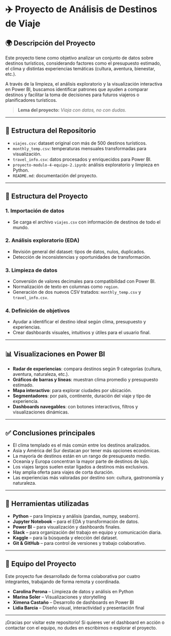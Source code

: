 # ✈️ Proyecto de Análisis de Destinos de Viaje

## 🌍 Descripción del Proyecto

Este proyecto tiene como objetivo analizar un conjunto de datos sobre destinos turísticos, considerando factores como el presupuesto estimado, el clima y distintas experiencias temáticas (cultura, aventura, bienestar, etc.).

A través de la limpieza, el análisis exploratorio y la visualización interactiva en Power BI, buscamos identificar patrones que ayuden a comparar destinos y facilitar la toma de decisiones para futuros viajeros o planificadores turísticos.

> **Lema del proyecto:** *Viaja con datos, no con dudas.*

---

## 📁 Estructura del Repositorio

- `viajes.csv`: dataset original con más de 500 destinos turísticos.
- `monthly_temp.csv`: temperaturas mensuales transformadas para visualización.
- `travel_info.csv`: datos procesados y enriquecidos para Power BI.
- `proyecto-modulo-4-equipo-2.ipynb`: análisis exploratorio y limpieza en Python.
- `README.md`: documentación del proyecto.

---

## 🔄 Estructura del Proyecto

### 1. Importación de datos
- Se carga el archivo `viajes.csv` con información de destinos de todo el mundo.

### 2. Análisis exploratorio (EDA)
- Revisión general del dataset: tipos de datos, nulos, duplicados.
- Detección de inconsistencias y oportunidades de transformación.

### 3. Limpieza de datos
- Conversión de valores decimales para compatibilidad con Power BI.
- Normalización de texto en columnas como `region`.
- Generación de dos nuevos CSV tratados: `monthly_temp.csv` y `travel_info.csv`.

### 4. Definición de objetivos
- Ayudar a identificar el destino ideal según clima, presupuesto y experiencias.
- Crear dashboards visuales, intuitivos y útiles para el usuario final.

---

## 📊 Visualizaciones en Power BI

- **Radar de experiencias**: compara destinos según 9 categorías (cultura, aventura, naturaleza, etc.).
- **Gráficos de barras y líneas**: muestran clima promedio y presupuesto estimado.
- **Mapa interactivo**: para explorar ciudades por ubicación.
- **Segmentadores**: por país, continente, duración del viaje y tipo de experiencia.
- **Dashboards navegables**: con botones interactivos, filtros y visualizaciones dinámicas.

---

## ✅ Conclusiones principales

- El clima templado es el más común entre los destinos analizados.
- Asia y América del Sur destacan por tener más opciones económicas.
- La mayoría de destinos están en un rango de presupuesto medio.
- Oceanía y Europa concentran la mayor parte de destinos de lujo.
- Los viajes largos suelen estar ligados a destinos más exclusivos.
- Hay amplia oferta para viajes de corta duración.
- Las experiencias más valoradas por destino son: cultura, gastronomía y naturaleza.

---

## 🧪 Herramientas utilizadas

- **Python** – para limpieza y análisis (pandas, numpy, seaborn).
- **Jupyter Notebook** – para el EDA y transformación de datos.
- **Power BI** – para visualización y dashboards finales.
- **Slack** – para organización del trabajo en equipo y comunicación diaria.
- **Kaggle** – para la búsqueda y elección del dataset.
- **Git & GitHub** – para control de versiones y trabajo colaborativo.

---

## 👭 Equipo del Proyecto

Este proyecto fue desarrollado de forma colaborativa por cuatro integrantes, trabajando de forma remota y coordinada.

- **Carolina Perona** – Limpieza de datos y análisis en Python  
- **Marina Soler** – Visualizaciones y storytelling  
- **Ximena Castaño** – Desarrollo de dashboards en Power BI  
- **Lidia Barcia** – Diseño visual, interactividad y presentación final 

---

¡Gracias por visitar este repositorio! Si quieres ver el dashboard en acción o contactar con el equipo, no dudes en escribirnos o explorar el proyecto.
